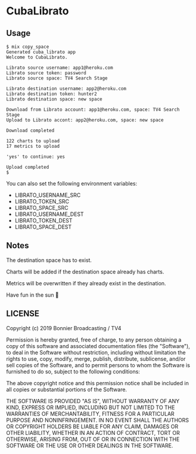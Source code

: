 # CubaLibrato

## Usage

```
$ mix copy_space
Generated cuba_librato app
Welcome to CubaLibrato.

Librato source username: app1@heroku.com
Librato source token: password
Librato source space: TV4 Search Stage

Librato destination username: app2@heroku.com
Librato destination token: hunter2
Librato destination space: new space

Download from Librato account: app1@heroku.com, space: TV4 Search Stage
Upload to Librato accont: app2@heroku.com, space: new space

Download completed

122 charts to upload
17 metrics to upload

'yes' to continue: yes

Upload completed
$
```

You can also set the following environment variables:

- LIBRATO_USERNAME_SRC
- LIBRATO_TOKEN_SRC
- LIBRATO_SPACE_SRC
- LIBRATO_USERNAME_DEST
- LIBRATO_TOKEN_DEST
- LIBRATO_SPACE_DEST

## Notes

The destination space has to exist.

Charts will be added if the destination space already has charts.

Metrics will be overwritten if they already exist in the destination.

Have fun in the sun 🍹

## LICENSE

Copyright (c) 2019 Bonnier Broadcasting / TV4

Permission is hereby granted, free of charge, to any person obtaining a copy of this software and associated documentation files (the "Software"), to deal in the Software without restriction, including without limitation the rights to use, copy, modify, merge, publish, distribute, sublicense, and/or sell copies of the Software, and to permit persons to whom the Software is furnished to do so, subject to the following conditions:

The above copyright notice and this permission notice shall be included in all copies or substantial portions of the Software.

THE SOFTWARE IS PROVIDED "AS IS", WITHOUT WARRANTY OF ANY KIND, EXPRESS OR IMPLIED, INCLUDING BUT NOT LIMITED TO THE WARRANTIES OF MERCHANTABILITY, FITNESS FOR A PARTICULAR PURPOSE AND NONINFRINGEMENT. IN NO EVENT SHALL THE AUTHORS OR COPYRIGHT HOLDERS BE LIABLE FOR ANY CLAIM, DAMAGES OR OTHER LIABILITY, WHETHER IN AN ACTION OF CONTRACT, TORT OR OTHERWISE, ARISING FROM, OUT OF OR IN CONNECTION WITH THE SOFTWARE OR THE USE OR OTHER DEALINGS IN THE SOFTWARE.
